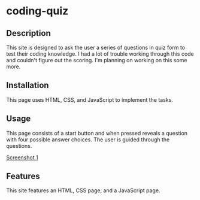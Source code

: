 # coding-quiz

## Description
This site is designed to ask the user a series of questions in quiz form to test their coding knowledge. I had a lot of trouble working through this code and couldn't figure out the scoring. I'm planning on working on this some more.

## Installation
This page uses HTML, CSS, and JavaScript to implement the tasks.

## Usage
This page consists of a start button and when pressed reveals a question with four possible answer choices. The user is guided through the questions. 

    
[Screenshot 1](assets/screenshot1.png)
    

## Features
This site features an HTML, CSS page, and a JavaScript page.
